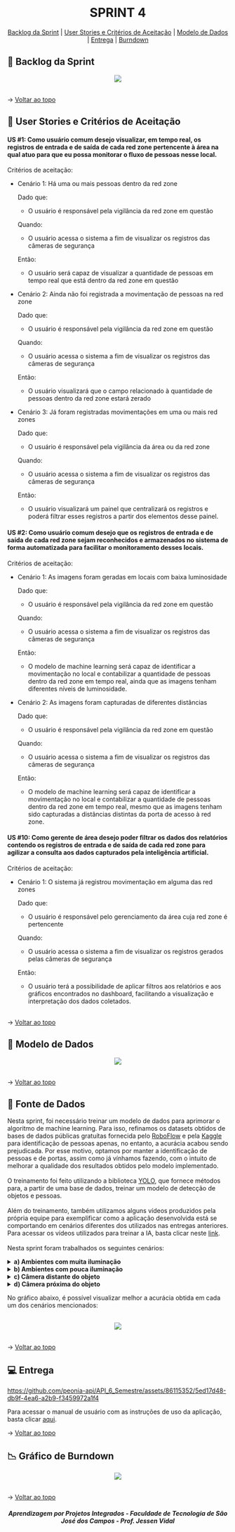 <br id="topo">
 
<h1 align="center"> SPRINT 4 </h1>

<p align="center">
    <a href="#backlog">Backlog da Sprint</a> | 
    <a href="#us">User Stories e Critérios de Aceitação</a> |
    <a href="#dados">Modelo de Dados</a> |
    <a href="#entrega">Entrega</a> |
    <a href="#burndown">Burndown</a>
</p>

<span id="backlog">

  ## 🎯 Backlog da Sprint

<div align="center">
 <img src="Imagens/Backlog-4.png">
</div>

<br>

→ [Voltar ao topo](#topo)   

<span id="us">

  ## 📑 User Stories e Critérios de Aceitação

#### US #1: Como usuário comum desejo visualizar, em tempo real, os registros de entrada e de saída de cada red zone pertencente à área na qual atuo para que eu possa monitorar o fluxo de pessoas nesse local.

Critérios de aceitação:

- Cenário 1: Há uma ou mais pessoas dentro da red zone

  Dado que:
  - O usuário é responsável pela vigilância da red zone em questão

  Quando:
  - O usuário acessa o sistema a fim de visualizar os registros das câmeras de segurança

  Então:
  - O usuário será capaz de visualizar a quantidade de pessoas em tempo real que está dentro da red zone em questão

- Cenário 2: Ainda não foi registrada a movimentação de pessoas na red zone

  Dado que:
  - O usuário é responsável pela vigilância da red zone em questão
  
  Quando:
  - O usuário acessa o sistema a fim de visualizar os registros das câmeras de segurança
  
  Então:
  - O usuário visualizará que o campo relacionado à quantidade de pessoas dentro da red zone estará zerado

- Cenário 3: Já foram registradas movimentações em uma ou mais red zones

  Dado que:
  - O usuário é responsável pela vigilância da área ou da red zone

  Quando:
  - O usuário acessa o sistema a fim de visualizar os registros das câmeras de segurança

  Então:
  - O usuário visualizará um painel que centralizará os registros e poderá filtrar esses registros a partir dos elementos desse painel.


#### US #2: Como usuário comum desejo que os registros de entrada e de saída de cada red zone sejam reconhecidos e armazenados no sistema de forma automatizada para facilitar o monitoramento desses locais.

Critérios de aceitação:

- Cenário 1: As imagens foram geradas em locais com baixa luminosidade

  Dado que:
  - O usuário é responsável pela vigilância da red zone em questão
  
  Quando:
  - O usuário acessa o sistema a fim de visualizar os registros das câmeras de segurança
  
  Então:
  - O modelo de machine learning será capaz de identificar a movimentação no local e contabilizar a quantidade de pessoas dentro da red zone em tempo real, ainda que as imagens tenham diferentes níveis de luminosidade.

- Cenário 2: As imagens foram capturadas de diferentes distâncias
  
  Dado que:
  - O usuário é responsável pela vigilância da red zone em questão
  
  Quando:
  - O usuário acessa o sistema a fim de visualizar os registros das câmeras de segurança
  
  Então:
  - O modelo de machine learning será capaz de identificar a movimentação no local e contabilizar a quantidade de pessoas dentro da red zone em tempo real, mesmo que as imagens tenham sido capturadas a distâncias distintas da porta de acesso à red zone.


#### US #10: Como gerente de área desejo poder filtrar os dados dos relatórios contendo os registros de entrada e de saída de cada red zone para agilizar a consulta aos dados capturados pela inteligência artificial.

Critérios de aceitação:

- Cenário 1: O sistema já registrou movimentação em alguma das red zones

  Dado que:
  - O usuário é responsável pelo gerenciamento da área cuja red zone é pertencente
  
  Quando:
  - O usuário acessa o sistema a fim de visualizar os registros gerados pelas câmeras de segurança
  
  Então:
  - O usuário terá a possibilidade de aplicar filtros aos relatórios e aos gráficos encontrados no dashboard, facilitando a visualização e interpretação dos dados coletados.
  
   <br>

→ [Voltar ao topo](#topo)

<span id="dados">

  ## 📝 Modelo de Dados

<div align="center">
 <img src="Imagens/dados.png">
</div>

<br>

→ [Voltar ao topo](#topo)   

 ## 📖 Fonte de Dados

Nesta sprint, foi necessário treinar um modelo de dados para aprimorar o algoritmo de machine learning. Para isso, refinamos os datasets obtidos de bases de dados públicas gratuítas fornecida pelo [RoboFlow](https://universe.roboflow.com/ambient-guide/door-detection-rqbvj) e pela [Kaggle](https://www.kaggle.com/datasets/mayankchandak/voc2012-processed-data-for-yolov5) para identificação de pessoas apenas, no entanto, a acurácia acabou sendo prejudicada. Por esse motivo, optamos por manter a identificação de pessoas e de portas, assim como já vínhamos fazendo, com o intuito de melhorar a qualidade dos resultados obtidos pelo modelo implementado.
<br>
<br>
O treinamento foi feito utilizando a biblioteca [YOLO](https://www.ultralytics.com/pt/yolo), que fornece métodos para, a partir de uma base de dados, treinar um modelo de detecção de objetos e pessoas.
<br>
<br>
Além do treinamento, também utilizamos alguns vídeos produzidos pela própria equipe para exemplificar como a aplicação desenvolvida está se comportando em cenários diferentes dos utilizados nas entregas anteriores. Para acessar os vídeos utilizados para treinar a IA, basta clicar neste [link](https://drive.google.com/drive/folders/1M2-RnIgd5nNf4nRjwQ8mLhvvPamnGo1y?usp=drive_link).
<br>
<br>
Nesta sprint foram trabalhados os seguintes cenários:

<details>
  <summary><b>a) Ambientes com muita iluminação</b></summary>
<br>

Para este cenário, foram selecionadas imagens de pessoas e de portas em situações com alta luminosidade. Abaixo é possível visualizar algumas das imagens do dataset que correspondiam ao cenário em questão:

<div align="center">
 <img src="Imagens/claro/val_batch0_pred.jpg">
 <br>
 <br>
 <img src="Imagens/claro/val_batch1_pred.jpg">
</div>

<br>

A partir dessas imagens, treinamos o modelo e obtivemos os resultados mostrados nos gráficos a seguir:

<br>

![graficos-claro-1](https://github.com/peonia-api/API_6_Semestre/assets/86115352/dd5e3842-1b16-46a5-8e36-4f97eb5e28b0)


![graficos-claro-2](https://github.com/peonia-api/API_6_Semestre/assets/86115352/bbfd6174-8b7b-40f8-8cb2-3159f4f19507)

</details>

<details>
  <summary><b>b) Ambientes com pouca iluminação</b></summary>
<br>

Para atender este cenário, foram selecionadas imagens de pessoas e de portas em situações com baixa luminosidade. Seguem algumas das imagens do dataset que correspondiam ao cenário em questão:

<div align="center">
 <img src="Imagens/escuro/val_batch0_pred.jpg">
 <br>
 <br>
 <img src="Imagens/escuro/val_batch1_pred.jpg">
</div>

<br>

Com essas imagens, treinamos o modelo e obtivemos os resultados mostrados nos gráficos adiante:

![graficos-escuro-1](https://github.com/peonia-api/API_6_Semestre/assets/86115352/e928f74c-e7ad-4b8e-aec6-b6b939126cbd)


![graficos-escuro-2](https://github.com/peonia-api/API_6_Semestre/assets/86115352/994767df-c2ee-4229-adb4-ff4249cb6f82)


</details>

<details>
  <summary><b>c) Câmera distante do objeto</b></summary>
<br>

Para o cenário em questão, foram selecionadas imagens de pessoas e de portas que estivessem mais distantes da câmera. A seguir é possível visualizar algumas das imagens do dataset que correspondiam ao referente cenário:

<div align="center">
 <img src="Imagens/distante/val_batch0_pred.jpg">
 <br>
 <br>
 <img src="Imagens/distante/val_batch1_pred.jpg">
</div>

<br>

Depois de treinar o modelo com essas imagens, foram obtidos os resultados mostrados nos gráficos abaixo:

![graficos-distante-1](https://github.com/peonia-api/API_6_Semestre/assets/86115352/22d65f4a-6613-4ce1-bdcb-52f08b825e3c)


![graficos-distante-2](https://github.com/peonia-api/API_6_Semestre/assets/86115352/02522854-9c4c-46a9-a8c3-d1c6341656a4)


</details>

<details>
  <summary><b>d) Câmera próxima do objeto</b></summary>
<br>

Para este cenário, foram selecionadas imagens de pessoas e de portas mais próximas da câmera. Abaixo é possível visualizar algumas das imagens do dataset que correspondiam ao cenário em questão:

<div align="center">
 <img src="Imagens/proximo/val_batch0_pred.jpg">
 <br>
 <br>
 <img src="Imagens/proximo/val_batch1_labels.jpg">
</div>

<br>

A partir dessas imagens, treinamos o modelo e obtivemos os resultados mostrados nos gráficos a seguir:

<br>

![graficos-proximo-1](https://github.com/peonia-api/API_6_Semestre/assets/86115352/fdd5e33d-9fcc-4196-acb2-c44ad7def894)


![graficos-proximo-2](https://github.com/peonia-api/API_6_Semestre/assets/86115352/a8ed1963-0002-4bb8-aea9-3d28ecbcf0eb)


</details>


No gráfico abaixo, é possível visualizar melhor a acurácia obtida em cada um dos cenários mencionados:
<br>
<br>
<div align="center">
 <img src="Imagens/grafico-total.jpeg">
</div>

<br>

→ [Voltar ao topo](#topo) 

<span id="entrega">

  ## 💻 Entrega


https://github.com/peonia-api/API_6_Semestre/assets/86115352/5ed17d48-db9f-4ea6-a2b9-f3459972a1f4


Para acessar o manual de usuário com as instruções de uso da aplicação, basta clicar [aqui](https://github.com/peonia-api/API_6_Semestre/blob/main/Docs/Manual%20de%20usu%C3%A1rio.pdf).

→ [Voltar ao topo](#topo)   

<span id="burndown">

## 📉 Gráfico de Burndown 

<div align="center">
 <img src="Imagens/sprint4-burndown.png">
</div>

<br>

→ [Voltar ao topo](#topo)  

<h5 align="center"> Aprendizagem por Projetos Integrados - Faculdade de Tecnologia de São José dos Campos - Prof. Jessen Vidal </h5>

